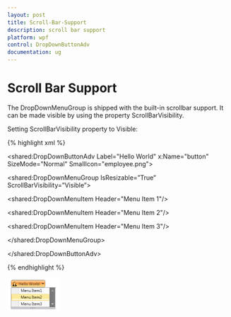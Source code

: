 ```yaml
---
layout: post
title: Scroll-Bar-Support
description: scroll bar support
platform: wpf
control: DropDownButtonAdv
documentation: ug
---
```


# Scroll Bar Support

The DropDownMenuGroup is shipped with the built-in scrollbar support. It can be made visible by using the property ScrollBarVisibility.

Setting ScrollBarVisibility property to Visible:



{% highlight xml %}

<shared:DropDownButtonAdv Label="Hello World" x:Name="button" SizeMode="Normal" SmallIcon="employee.png">

<shared:DropDownMenuGroup IsResizable=”True” ScrollBarVisibility=”Visible”>       

<shared:DropDownMenuItem Header="Menu Item 1"/>

<shared:DropDownMenuItem Header="Menu Item 2"/>

<shared:DropDownMenuItem Header="Menu Item 3"/>

</shared:DropDownMenuGroup>

</shared:DropDownButtonAdv>

{% endhighlight %}

![](Scroll-Bar-Support_images/Scroll-Bar-Support_img1.png)



